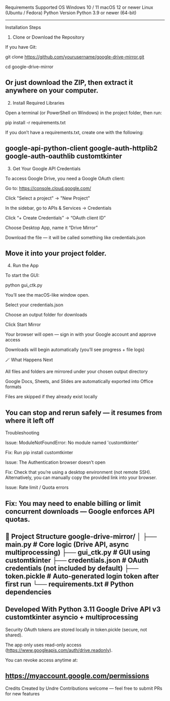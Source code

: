 Requirements
  Supported OS
  Windows 10 / 11
  macOS 12 or newer
  Linux (Ubuntu / Fedora)
  Python Version
  Python 3.9 or newer (64-bit)

----------------------------------------------------------------------------
Installation Steps
1. Clone or Download the Repository

If you have Git:

git clone https://github.com/yourusername/google-drive-mirror.git

cd google-drive-mirror

Or just download the ZIP, then extract it anywhere on your computer.
----------------------------------------------------------------------------
2. Install Required Libraries

Open a terminal (or PowerShell on Windows) in the project folder, then run:

pip install -r requirements.txt

If you don’t have a requirements.txt, create one with the following:

google-api-python-client
google-auth-httplib2
google-auth-oauthlib
customtkinter
-------------------------------------------------------------------------------
3. Get Your Google API Credentials

To access Google Drive, you need a Google OAuth client:

Go to: https://console.cloud.google.com/

Click "Select a project" → "New Project"

In the sidebar, go to APIs & Services → Credentials

Click “+ Create Credentials” → “OAuth client ID”

Choose Desktop App, name it “Drive Mirror”

Download the file — it will be called something like credentials.json

Move it into your project folder.
------------------------------------------------------------------------------
4. Run the App

To start the GUI:

python gui_ctk.py

You’ll see the macOS-like window open.

Select your credentials.json

Choose an output folder for downloads

Click Start Mirror

Your browser will open — sign in with your Google account and approve access

Downloads will begin automatically (you’ll see progress + file logs)

🪄 What Happens Next

All files and folders are mirrored under your chosen output directory

Google Docs, Sheets, and Slides are automatically exported into Office formats

Files are skipped if they already exist locally

You can stop and rerun safely — it resumes from where it left off
-------------------------------------------------------------------------------
Troubleshooting

Issue: ModuleNotFoundError: No module named 'customtkinter'

Fix:
Run pip install customtkinter

Issue: The Authentication browser doesn’t open

Fix:
Check that you’re using a desktop environment (not remote SSH). Alternatively, you can manually copy the provided link into your browser.

Issue: Rate limit / Quota errors

Fix:
You may need to enable billing or limit concurrent downloads — Google enforces API quotas.
-------------------------------------------------------------------------------------------------------------------------
🧾 Project Structure
google-drive-mirror/
│
├── main.py             # Core logic (Drive API, async multiprocessing)
├── gui_ctk.py          # GUI using customtkinter
├── credentials.json    # OAuth credentials (not included by default)
├── token.pickle        # Auto-generated login token after first run
└── requirements.txt    # Python dependencies
-------------------------------------------------------------------------------------------------------------------------
Developed With
Python 3.11
Google Drive API v3
customtkinter 
asyncio + multiprocessing
--------------------------------------------------------------------------------
Security
OAuth tokens are stored locally in token.pickle (secure, not shared).

The app only uses read-only access (https://www.googleapis.com/auth/drive.readonly).

You can revoke access anytime at:

https://myaccount.google.com/permissions
----------------------------------------------------------------------------------
Credits
Created by Undre
Contributions welcome — feel free to submit PRs for new features
